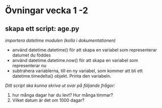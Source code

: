 # Övningar vecka 1 -2

## skapa ett script: age.py
 _importera datetime modulen (kolla i dokumentationen)_
 
- använd datetime.datetime() för att skapa en variabel som representerar datumet du föddes 
- använd datetime.datetime.now() för att skapa en variabel som representerar nu
- subtrahera variablerna, till en ny variabel, som kommer att bli ett datetime.timedelta() objekt. Printa den variabeln.


*Ditt script ska kunna skriva ut svar på följande frågor:*
1. hur många dagar har du levt? Hur många timmar? 
2. Vilket datum är det om 1000 dagar? 
